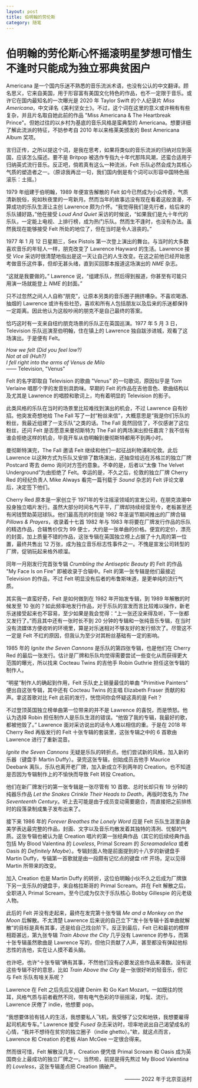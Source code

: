 ```yaml
---
layout: post
title: 伯明翰的劳伦斯
category: 随笔
---
```


# 伯明翰的劳伦斯心怀摇滚明星梦想可惜生不逢时只能成为独立邪典贫困户

Americana 是一个国内乐迷不熟悉的音乐流派术语，也没有公认的中文翻译。顾名思义，它来自美国，用于形容富有美国文化特色的作品，也不一定限于音乐。或许它在国内最知名的一次曝光是 2020 年 Taylor Swift 的个人纪录片<i> Miss Americana</i>，中文译名《美利坚女士》。不过，这个词在这里的意义或许稍有有些复杂，并且片名取自她此前的作品 "Miss Americana & The Heartbreak Prince"。但她过往的以乡村为基底的音乐风格是蛮典型的 Americana。想要详细了解此流派的特征，不妨参考自 2010 年以来格莱美颁发的 Best Americana Album 奖项。

言归正传，之所以提这个词，是我在思考，如果将类似的音乐流派的归纳对应到英国，应该怎么描述。要不是 Britpop 被选作专指九十年代那阵风潮，还蛮合适用于归纳英式流行音乐。反正吧，倘若真有这么一种流派，Felt 乐队必然会成为其核心气质的塑造者之一。（原谅我再岔一句，我们国内倒是有个词可以形容中国特色摇滚乐：土摇。）

1979 年组建于伯明翰，1989 年便宣告解散的 Felt 如今已然成为小众传奇，气质清新脱俗，宛如秋夜里的一弯新月。然而当年的故事远没有现在看着这般浪漫，不算成功的乐队生涯让主创 Lawrence 颇为介怀。“我觉得我们是先行者，给后来的乐队铺好路，”他在接受<i> Loud And Quiet </i>采访的时候说，“如果我们是九十年代的乐队，一定能上电视、上排行榜，成为热门乐队。然而生不逢时，也没有办法。虽然我现在能够接受 Felt 所处的地位了，但在当时是令人沮丧的。”

1977 年 1 月 12 日星期三，Sex Pistols 第一次登上演出的舞台。与当时的大多数喜欢音乐的年轻人一样，朋克改变了 Lawrence Hayward 的生活。Lawrence 接受<i> Vice </i>采访时很清楚地指出是这一天让自己的人生改变。在这之前他已经开始思考做音乐这件事，但却无甚头绪，直到买回那本报道这场演出的<i> NME </i>杂志。

“这就是我要做的。” Lawrence 说，“组建乐队，然后得到报道，你甚至有可能只用演一场就能登上<i> NME </i>的封面。”

只不过忽然之间人人自称“朋克”，让原本另类的音乐圈子拥挤嘈杂。不喜欢喝酒、抽烟的 Lawrence 或许有些社恐，喜欢和所有人包括朋友以及后来的乐迷都保持一定距离。因此他认为这般吵闹的朋克不是自己最终的答案。

恰巧这时有一支来自纽约朋克场景的乐队正在英国巡演。1977 年 5 月 3 日，Television 乐队巡演至伯明翰，住在镇上的 Lawrence 独自跋涉进城，观看了这场演出。于是便有 Felt。

<i>How we felt (Did you feel low?)<br>
Not at all (Huh?)<br>
I fell right into the arms of Venus de Milo<br></i>
—— Television, "Venus"

Felt 的名字即取自 Television 的歌曲 "Venus" 的一句歌词，原因似乎是 Tom Verlaine 唱那个字的发音别具韵味。早期的 Felt 的作品在吉他音色、歌曲结构以及尤其是 Lawrence 的唱腔和歌词上，均有着明显的 Television 的影子。

此类风格的乐队在当时的场景里比较难找到演出的机会，不过 Lawrence 自有妙招。他突发奇想地给 The Fall 写了一封“粉丝来信”，大概意思是“我是你们乐队的粉丝，我最近组建了一支乐队”之类的话。The Fall 竟然回信了，不仅感谢了这位粉丝，还问 Felt 是否愿意来曼彻斯特为 The Fall 的两场演出担任嘉宾？我不信有谁会拒绝这样的机会，毕竟开车从伯明翰到曼彻斯特都用不到两小时。

曼彻斯特演完，The Fall 邀请 Felt 继续和他们一起征战利物浦和伦敦。此后 Lawrence 以这种方式为乐队又安排了数场演出，还抽空给远在苏格兰的独立厂牌 Postcard 寄去 demo 询问对方签约意象。不幸的是，后者以“太像 The Velvet Underground”为由拒绝了 Felt。幸运的是，不久之后，伦敦的独立厂牌 Cherry Red 的经纪负责人 Mike Always 看完一篇刊载于<i> Sound </i>杂志的 Felt 评论文章后，决定签下他们。

Cherry Red 原本是一家创立于 1971年的专注摇滚领域的宣发公司，在朋克浪潮中投身独立唱片发行。虽然大部分时间名气平平，厂牌却持续经营至今，老板甚至还有闲钱赞助英冠球队。他们最高亮的时刻是 1982 年圣诞节期间推出的厂牌合辑<i> Pillows & Prayers</i>，收录着十七首 1982 年与 1983 年将要在厂牌发行作品的乐队的精选作品，合辑售价仅为 99 便士，大约是一张单曲的价格。便宜的定价，漂亮的封面，加上质量不错的作品，这张专辑在英国独立榜上占据了十九周的第一位置，最终共售出 12 万张，成为独立音乐标志性事件之一。不愧是宣发公司转型的厂牌，促销玩起来格外顺溜。

同年一月刚发行完首张专辑<i> Crumbling the Antiseptic Beauty </i>的 Felt 的作品 "My Face Is on Fire" 即被收录于合辑中。Felt 的第一张专辑是他们最接近 Television 的作品，不过 Felt 明显没有后者的布鲁斯味道，是更单纯的流行气质。

其实我一直蛮好奇，Felt 是如何做到在 1982 年开始发专辑，到 1989 年解散的时候发至 10 张的？如此频率地发行作品，对于乐队的宣发而言比较难以操作，新老乐迷接受起来也不容易，至少如果是我会觉得：“上一张还没来得及听，下一张都又发行了。”而且其中还有一张时长不到 20 分钟的专辑和一张纯音乐专辑，在当时没有流媒体方便收听的环境里，算是对乐迷相对不够友好的发行频次了。尽管这不一定是 Felt 不红的原因，但我认为至少对其粉丝基础有一定的影响。

1985 年的<i> Ignite the Seven Cannons </i>是乐队的第四张专辑，也是他们在 Cherry Red 的最后一张发行。估计是厂牌和乐队均觉得需要尝试一些变化从而获得更大范围的曝光，所以找来 Cocteau Twins 的吉他手 Robin Guthrie 担任这张专辑的制作人。

“明星”制作人的确起到作用，Felt 乐队史上销量最佳的单曲 "Primitive Painters" 便出自这张专辑，其中还有 Cocteau Twins 的主唱 Elizabeth Fraser 贡献的和声。拿这首歌对比 Felt 此前的发行，恍惚间你会怀疑这真的是 Felt？

不过登顶英国独立榜单曲第一位带来的并不是 Lawrence 的喜悦，而是愤怒。他认为选择 Robin 担任制作人是乐队生涯的错误。“他毁了我的专辑，我最好的歌，都被他毁了。” Lawrence 面对采访说出的话令人难以相信的重。于是在 2018 年 Cherry Red 再版发行的 Felt 十张专辑的套装里，这张专辑之中的 6 首歌由 Lawrence 进行了重新混音。

<i>Ignite the Seven Cannons </i>无疑是乐队的转折点。他们尝试新的风格，加入新的乐器（键盘手 Martin Duffy）。录完这张专辑，创始成员吉他手 Maurice Deebank 离队，乐队也离开老厂牌，加入新成立不到两年的 Creation。也不知道是否因为专辑制作上的不愉快而导致 Felt 转投 Creation。

他们在新厂牌发行的第一张专辑是一张尽管有 10 首歌、总时长却只有 19 分钟的纯器乐作品<i> Let the Snakes Crinkle Their Heads to Death</i>，再版时改名为<i> The Seventeenth Century</i>。听上去可能是由于成员变动需要磨合，而直接把之前排练时的段落录制成集子发布出来了。

接下来 1986 年的<i> Forever Breathes the Lonely Word </i>应是 Felt 乐队生涯里自身美学表达最完整的作品，封面、文字以及音乐均散发着其独特的清冽、忧郁的气质。这张专辑也被认为是 Creation 唱片的第一张经典作品（其它的后续经典作品包括 My Blood Valentina 的<i> Loveless</i>, Primal Scream 的<i> Screamadelica </i>或者 Oasis 的<i> Definitely Maybe</i>）。专辑封面人物是前面提到的十八岁的新键盘手 Martin Duffy，专辑第一首歌就是由一段颇有记忆点的键盘 riff 开场，足以见得 Martin 所带来的改变。

加入 Creation 也是 Martin Duffy 的转折，这位伯明翰小伙不久之后成为厂牌旗下另一支乐队的键盘手，来自格拉斯哥的 Primal Scream。并在 Felt 解散之后，全职进入 Primal Scream，至今已成为仅次于乐队核心 Bobby Gillespie 的元老级人物。

此后的 Felt 并没有走起来，最终在发完第十张专辑<i> Me and a Monkey on the Moon </i>后解散。不太清楚 Lawrence 后来说的自己立下“发十张专辑十首单曲就解散”的目标是真有其事，还是给自己找台阶下。反正到最后，Felt 已和最初的模样相距甚远，第九张专辑<i> Train Above the City </i>几乎没有 Lawrence 的参与，而第十张专辑虽然歌曲是 Lawrence 写的，但他只贡献了人声，甚至都没有弹起他标志性的吉他，实在让人摸不着头脑。

也许吧，也许“十张专辑”确有其事，不然他们没有必要发这些作品来凑数。没有说这些专辑不好的意思，比如<i> Train Above the City </i>是一张很好听的轻音乐，但它与 Felt 乐队有啥关系呢？

Lawrence 在 Felt 之后先后又组建 Denim 和 Go Kart Mozart，一如既往的悦耳，风格气质与前者截然不同，带有电气色彩的华丽摇滚，时髦、流行。Lawrence 厌倦了 indie，他想要 pop。

“我想要体验有钱人的生活，我想要私人飞机，我受够了公交和地铁，我想要雇得起司机和专车。” Lawrence 接受<i> Fused </i>杂志采访时，坦率地说出自己渴望成名的心情，“我并不想待在贫穷的独立圈子（indie ghetto）。”欸，就这点而言，Lawrence 和 Creation 的老板 Alan McGee 一定很合得来。

然而很可惜，Felt 解散没几年，Creation 便凭借 Primal Scream 和 Oasis 成为英国商业上最成功的独立厂牌之一。当然啦，前提是得先熬过 My Blood Valentina 的<i> Loveless</i>，这张专辑差点把 Creation 搞破产。

<p align="right">——— 2022 年于北京亚运村</p>
